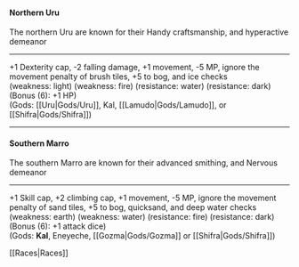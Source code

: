 #### Northern **Uru**  
The northern Uru are known for their Handy craftsmanship, and hyperactive demeanor  

---

+1 Dexterity cap, -2 falling damage, +1 movement, -5 MP, ignore the movement penalty of brush tiles, +5 to bog, and ice checks  
(weakness: light) (weakness: fire) (resistance: water) (resistance: dark) (Bonus (6): +1 HP)  
(Gods: [[Uru|Gods/Uru]], Kal, [[Lamudo|Gods/Lamudo]], or [[Shifra|Gods/Shifra]])  

---

#### Southern **Marro**  
The southern Marro are known for their advanced smithing, and Nervous demeanor  

---

+1 Skill cap, +2 climbing cap, +1 movement, -5 MP, ignore the movement penalty of sand tiles, +5 to bog, quicksand, and deep water checks  
(weakness: earth) (weakness: water) (resistance: fire) (resistance: dark) (Bonus (6): +1 attack dice)  
(Gods: __Kal__, Eneyeche, [[Gozma|Gods/Gozma]] or [[Shifra|Gods/Shifra]])

[[Races|Races]]